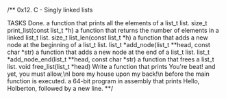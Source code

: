 
/**
0x12. C - Singly linked lists

TASKS Done.
a function that prints all the elements of a list_t list.
	size_t print_list(const list_t *h)
a function that returns the number of elements in a linked list_t list.
	size_t list_len(const list_t *h)
a function that adds a new node at the beginning of a list_t list.
	list_t *add_node(list_t **head, const char *str)
a function that adds a new node at the end of a list_t list.
	list_t *add_node_end(list_t **head, const char *str)
a function that frees a list_t list.
	void free_list(list_t *head)
Write a function that prints You're beat! and yet, you must allow,\nI
 bore my house upon my back!\n before the main function is executed.
a 64-bit program in assembly that prints Hello, Holberton, followed by
 a new line.
**/

